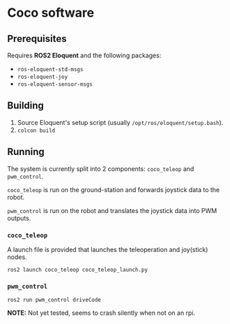 # Coco software

## Prerequisites

Requires __ROS2 Eloquent__ and the following packages:
*   `ros-eloquent-std-msgs`
*   `ros-eloquent-joy`
*   `ros-eloquent-sensor-msgs`

## Building

1.  Source Eloquent's setup script (usually `/opt/ros/eloquent/setup.bash`).
2.  `colcon build`

## Running

The system is currently split into 2 components: `coco_teleop` and `pwm_control`.

`coco_teleop` is run on the ground-station and forwards joystick data to the robot.

`pwm_control` is run on the robot and translates the joystick data into PWM outputs.

### `coco_teleop`

A launch file is provided that launches the teleoperation and joy(stick) nodes.

`ros2 launch coco_teleop coco_teleop_launch.py`

### `pwm_control`

`ros2 run pwm_control driveCode`

__NOTE:__ Not yet tested, seems to crash silently when not on an rpi.

